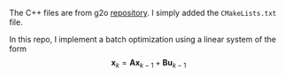 The C++ files are from g2o [repository](https://github.com/RainerKuemmerle/g2o/tree/master/g2o/examples/tutorial_slam2d). I simply added the `CMakeLists.txt` file.

In this repo, I implement a batch optimization using a linear system of the form
$$
\mathbf{x}_{k} = \mathbf{A}\mathbf{x}_{k-1} + \mathbf{B} \mathbf{u}_{k-1}
$$